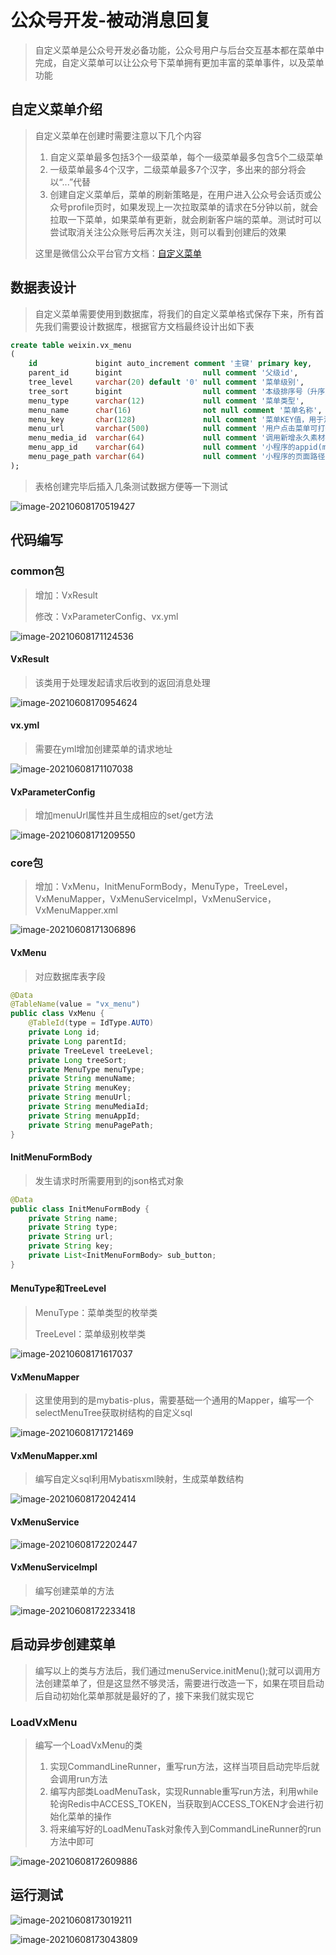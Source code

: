 # 公众号开发-被动消息回复

> 自定义菜单是公众号开发必备功能，公众号用户与后台交互基本都在菜单中完成，自定义菜单可以让公众号下菜单拥有更加丰富的菜单事件，以及菜单功能

## 自定义菜单介绍

> 自定义菜单在创建时需要注意以下几个内容
>
> 1. 自定义菜单最多包括3个一级菜单，每个一级菜单最多包含5个二级菜单
> 2. 一级菜单最多4个汉字，二级菜单最多7个汉字，多出来的部分将会以“...”代替
> 3. 创建自定义菜单后，菜单的刷新策略是，在用户进入公众号会话页或公众号profile页时，如果发现上一次拉取菜单的请求在5分钟以前，就会拉取一下菜单，如果菜单有更新，就会刷新客户端的菜单。测试时可以尝试取消关注公众账号后再次关注，则可以看到创建后的效果
>
> 这里是微信公众平台官方文档：[自定义菜单](https://developers.weixin.qq.com/doc/offiaccount/Custom_Menus/Creating_Custom-Defined_Menu.html)

## 数据表设计

> 自定义菜单需要使用到数据库，将我们的自定义菜单格式保存下来，所有首先我们需要设计数据库，根据官方文档最终设计出如下表

~~~sql
create table weixin.vx_menu
(
    id             bigint auto_increment comment '主键' primary key,
    parent_id      bigint                  null comment '父级id',
    tree_level     varchar(20) default '0' null comment '菜单级别',
    tree_sort      bigint                  null comment '本级排序号（升序）',
    menu_type      varchar(12)             null comment '菜单类型',
    menu_name      char(16)                not null comment '菜单名称',
    menu_key       char(128)               null comment '菜单KEY值，用于消息接口推送，不超过128字节(click等点击类型必须)',
    menu_url       varchar(500)            null comment '用户点击菜单可打开链接(view、miniprogram类型必须)',
    menu_media_id  varchar(64)             null comment '调用新增永久素材接口返回的合法media_id(media_id类型和view_limited类型必须)',
    menu_app_id    varchar(64)             null comment '小程序的appid(miniprogram类型必须)',
    menu_page_path varchar(64)             null comment '小程序的页面路径(miniprogram类型必须)'
);
~~~

> 表格创建完毕后插入几条测试数据方便等一下测试

![image-20210608170519427](./images/image-20210608170519427.png)

## 代码编写

### common包

> 增加：VxResult
>
> 修改：VxParameterConfig、vx.yml

![image-20210608171124536](./images/image-20210608171124536.png)

#### VxResult

> 该类用于处理发起请求后收到的返回消息处理

![image-20210608170954624](./images/image-20210608170954624.png)

#### vx.yml

> 需要在yml增加创建菜单的请求地址

![image-20210608171107038](./images/image-20210608171107038.png)

#### VxParameterConfig

> 增加menuUrl属性并且生成相应的set/get方法

![image-20210608171209550](./images/image-20210608171209550.png)

### core包

> 增加：VxMenu，InitMenuFormBody，MenuType，TreeLevel，VxMenuMapper，VxMenuServiceImpl，VxMenuService，VxMenuMapper.xml

![image-20210608171306896](./images/image-20210608171306896.png)

#### VxMenu

> 对应数据库表字段

~~~java
@Data
@TableName(value = "vx_menu")
public class VxMenu {
    @TableId(type = IdType.AUTO)
    private Long id;
    private Long parentId;
    private TreeLevel treeLevel;
    private Long treeSort;
    private MenuType menuType;
    private String menuName;
    private String menuKey;
    private String menuUrl;
    private String menuMediaId;
    private String menuAppId;
    private String menuPagePath;
}
~~~

#### InitMenuFormBody

> 发生请求时所需要用到的json格式对象

~~~java
@Data
public class InitMenuFormBody {
    private String name;
    private String type;
    private String url;
    private String key;
    private List<InitMenuFormBody> sub_button;
}
~~~

#### MenuType和TreeLevel

> MenuType：菜单类型的枚举类
>
> TreeLevel：菜单级别枚举类

![image-20210608171617037](./images/image-20210608171617037.png)

#### VxMenuMapper

> 这里使用到的是mybatis-plus，需要基础一个通用的Mapper，编写一个selectMenuTree获取树结构的自定义sql

![image-20210608171721469](./images/image-20210608171721469.png)

#### VxMenuMapper.xml

> 编写自定义sql利用Mybatisxml映射，生成菜单数结构

![image-20210608172042414](./images/image-20210608172042414.png)

#### VxMenuService

![image-20210608172202447](./images/image-20210608172202447.png)

#### VxMenuServiceImpl

> 编写创建菜单的方法

![image-20210608172233418](./images/image-20210608172233418.png)

## 启动异步创建菜单

> 编写以上的类与方法后，我们通过menuService.initMenu();就可以调用方法创建菜单了，但是这显然不够灵活，需要进行改造一下，如果在项目启动后自动初始化菜单那就是最好的了，接下来我们就实现它

### LoadVxMenu

> 编写一个LoadVxMenu的类
>
> 1. 实现CommandLineRunner，重写run方法，这样当项目启动完毕后就会调用run方法
> 2. 编写内部类LoadMenuTask，实现Runnable重写run方法，利用while轮询Redis中ACCESS_TOKEN，当获取到ACCESS_TOKEN才会进行初始化菜单的操作
> 3. 将来编写好的LoadMenuTask对象传入到CommandLineRunner的run方法中即可

![image-20210608172609886](./images/image-20210608172609886.png)



## 运行测试

![image-20210608173019211](./images/image-20210608173019211.png)

![image-20210608173043809](./images/image-20210608173043809.png)
